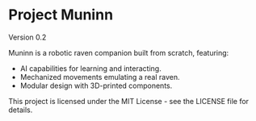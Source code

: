 # Project Muninn

Version 0.2

Muninn is a robotic raven companion built from scratch, featuring:
- AI capabilities for learning and interacting.
- Mechanized movements emulating a real raven.
- Modular design with 3D-printed components.


This project is licensed under the MIT License - see the LICENSE file for details.

